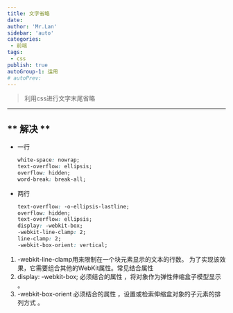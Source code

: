 ```yaml
---
title: 文字省略
date: 
author: 'Mr.Lan'
sidebar: 'auto'
categories: 
 - 前端
tags: 
 - css
publish: true
autoGroup-1: 运用
# autoPrev:
---
```

> 利用css进行文字末尾省略
<!-- more -->
***

## ** 解决 **
+ 一行
	``` css
	white-space: nowrap;
	text-overflow: ellipsis;
	overflow: hidden;
	word-break: break-all;
	```
+ 两行
	``` css
	text-overflow: -o-ellipsis-lastline;
	overflow: hidden;
	text-overflow: ellipsis;
	display: -webkit-box;
	-webkit-line-clamp: 2;
	line-clamp: 2;
	-webkit-box-orient: vertical;
	```
1. -webkit-line-clamp用来限制在一个块元素显示的文本的行数。 为了实现该效果，它需要组合其他的WebKit属性。常见结合属性
2. display: -webkit-box; 必须结合的属性 ，将对象作为弹性伸缩盒子模型显示 。
3. -webkit-box-orient 必须结合的属性 ，设置或检索伸缩盒对象的子元素的排列方式 。